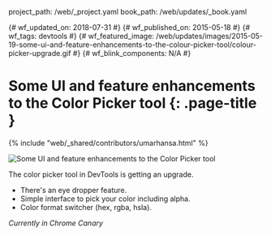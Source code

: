project_path: /web/_project.yaml
book_path: /web/updates/_book.yaml

{# wf_updated_on: 2018-07-31 #}
{# wf_published_on: 2015-05-18 #}
{# wf_tags: devtools #}
{# wf_featured_image: /web/updates/images/2015-05-19-some-ui-and-feature-enhancements-to-the-colour-picker-tool/colour-picker-upgrade.gif #}
{# wf_blink_components: N/A #}

# Some UI and feature enhancements to the Color Picker tool {: .page-title }

{% include "web/_shared/contributors/umarhansa.html" %}


<img src="/web/updates/images/2015-05-19-some-ui-and-feature-enhancements-to-the-colour-picker-tool/colour-picker-upgrade.gif" alt="Some UI and feature enhancements to the Color Picker tool">
<p>The color picker tool in DevTools is getting an upgrade.</p>
<ul>
<li>There's an eye dropper feature.</li>
<li>Simple interface to pick your color including alpha.</li>
<li>Color format switcher (hex, rgba, hsla).</li>
</ul>
<p>
<em>Currently in Chrome Canary</em>
</p>


